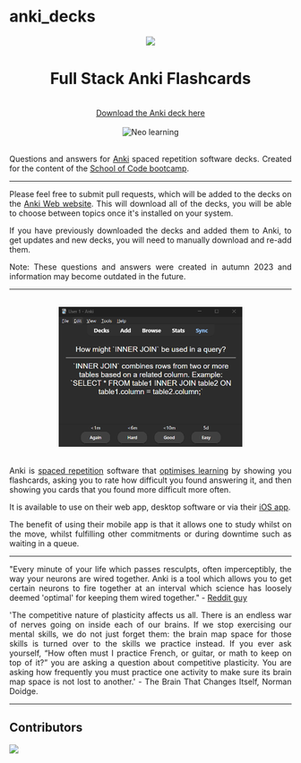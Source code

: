 # anki_decks

<div align="center">
  <img height="60" src="https://upload.wikimedia.org/wikipedia/commons/thumb/3/3d/Anki-icon.svg/1200px-Anki-icon.svg.png">
  <h1>Full Stack Anki Flashcards</h1>
  <br>
  <a href="https://ankiweb.net/shared/info/376600095?cb=1696104749579"> Download the Anki deck here </a>
  <br>
  <br>
  <img src="./images/learning.gif" alt="Neo learning">
  
  <br>
  <br>

</div>

<div style="text-align: justify;">

Questions and answers for [Anki](https://apps.ankiweb.net/) spaced repetition software decks. Created for the content of the [School of Code bootcamp](https://www.schoolofcode.co.uk/).

---

Please feel free to submit pull requests, which will be added to the decks on the [Anki Web website](https://ankiweb.net/shared/info/376600095?cb=1696104749579). This will download all of the decks, you will be able to choose between topics once it's installed on your system.

If you have previously downloaded the decks and added them to Anki, to get updates and new decks, you will need to manually download and re-add them.

Note: These questions and answers were created in autumn 2023 and information may become outdated in the future.

---
<br>
<div align="center">
<img src="./images/anki_screen.png" height="250px"  alt="Anki screen">
</div>
<br>

Anki is [spaced repetition](https://quantifiedself.com/blog/spaced-repetition-and-learning/) software that [optimises learning](https://gwern.net/spaced-repetition) by showing you flashcards, asking you to rate how difficult you found answering it, and then showing you cards that you found more difficult more often.

It is available to use on their web app, desktop software or via their [iOS app](https://apps.apple.com/us/app/ankimobile-flashcards/id373493387).

The benefit of using their mobile app is that it allows one to study whilst on the move, whilst fulfilling other commitments or during downtime such as waiting in a queue.

----

"Every minute of your life which passes resculpts, often imperceptibly, the way your neurons are wired together. Anki is a tool which allows you to get certain neurons to fire together at an interval which science has loosely deemed 'optimal' for keeping them wired together." - [Reddit guy](https://www.reddit.com/r/Anki/comments/171gwp3/its_not_retaining_information_its_sculpting_your/)

'The competitive nature of plasticity affects us all. There is an endless war of nerves going on inside each of our brains. If we stop exercising our mental skills, we do not just forget them: the brain map space for those skills is turned over to the skills we practice instead. If you ever ask yourself, “How often must I practice French, or guitar, or math to keep on top of it?” you are asking a question about competitive plasticity. You are asking how frequently you must practice one activity to make sure its brain map space is not lost to another.' - The Brain That Changes Itself, Norman Doidge.
</div>

---

## Contributors

<a href="https://github.com/calwoodford/anki_decks/graphs/contributors">
  <img src="https://contrib.rocks/image?repo=calwoodford/anki_decks" />
</a>
